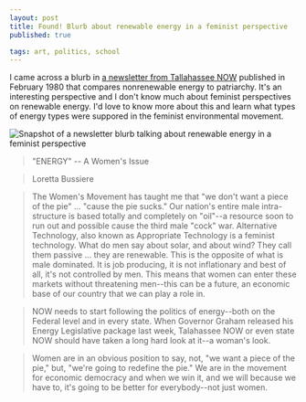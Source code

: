 ```yaml
---
layout: post
title: Found! Blurb about renewable energy in a feminist perspective
published: true

tags: art, politics, school
---
```


I came across a blurb in [a newsletter from Tallahassee 
NOW](http://flnowarchive.org/wiki/Box_24_Folder_3_Document_30) 
published in February 1980 that compares nonrenewable energy to 
patriarchy. It's an interesting perspective and I don't know much 
about feminist perspectives on renewable energy. I'd love to know 
more about this and learn what types of energy types were suppored 
in the feminist environmental movement.

![Snapshot of a newsletter blurb talking about renewable energy in 
a feminist 
perspective](/images/2016-06-24-found-feminist-energy.png)

> "ENERGY" -- A Women's Issue

> Loretta Bussiere

> The Women's Movement has taught me that "we don't want a piece of 
> the pie" ... "cause the pie sucks." Our nation's entire male 
> intra-structure is based totally and completely on "oil"--a 
> resource soon to run out and possible cause the third male "cock" 
> war. Alternative Technology, also known as Appropriate Technology 
> is a feminist technology. What do men say about solar, and about 
> wind? They call them passive ... they are renewable. This is the 
> opposite of what is male dominated. It is job producing, it is 
> not inflationary and best of all, it's not controlled by men. 
> This means that women can enter these markets without threatening 
> men--this can be a future, an economic base of our country that 
> we can play a role in.

> NOW needs to start following the politics of energy--both on the 
> Federal level and in every state. When Governor Graham released 
> his Energy Legislative package last week, Talahassee NOW or even 
> state NOW should have taken a long hard look at it--a woman's 
> look.

> Women are in an obvious position to say, not, "we want a piece of 
> the pie," but, "we're going to redefine the pie." We are in the 
> movement for economic democracy and when we win it, and we will 
> because we have to, it's going to be better for everybody--not 
> just women.
